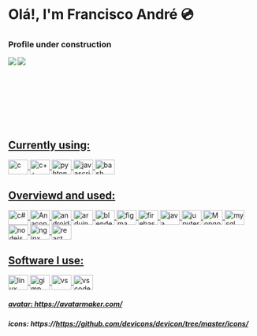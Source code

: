 # Olá!, I'm Francisco André 💿
### Profile  under construction
<div>
 <a href="https://github.com/ffarps">
<img align="left" witdh="47%" src="https://github-readme-stats.vercel.app/api?username=ffarps&show_icons=true&theme=rose_pine" />
<img align="left" witdh="47%" src="https://github-readme-stats.vercel.app/api/top-langs/?username=ffarps&layout=compact)](https://github.com/anuraghazra/github-readme-stats" />
</div>

<br /><br /><br /><br /><br /><br /><br /><br />

 ## Currently using:
<img align="center" alt="c" height="30" width="40" src="https://cdn.jsdelivr.net/gh/devicons/devicon/icons/c/c-original.svg" />
<img align="center" alt="c++" height="30" width="40"  src="https://cdn.jsdelivr.net/gh/devicons/devicon/icons/cplusplus/cplusplus-original.svg" />
<img align="center" alt="pyhton" height="30" width="40"  src="https://cdn.jsdelivr.net/gh/devicons/devicon/icons/python/python-original.svg" />
 <img align="center" alt="javascript" height="30" width="40"  src="https://cdn.jsdelivr.net/gh/devicons/devicon/icons/javascript/javascript-plain.svg" />
 <img align="center" alt="bash" height="30" width="40"  src="https://cdn.jsdelivr.net/gh/devicons/devicon/icons/bash/bash-original.svg" />

## Overviewd and used:
<img align="center" alt="c#" height="30" width="40"  src="https://cdn.jsdelivr.net/gh/devicons/devicon/icons/csharp/csharp-original.svg" />
 <img align="center" alt="Anaconda" height="30" width="40"  src="https://cdn.jsdelivr.net/gh/devicons/devicon/icons/anaconda/anaconda-original.svg" />
<img align="center" alt="androidstudio" height="30" width="40"  src="https://cdn.jsdelivr.net/gh/devicons/devicon/icons/androidstudio/androidstudio-plain-wordmark.svg" />
 <img align="center" alt="arduino" height="30" width="40"  src="https://cdn.jsdelivr.net/gh/devicons/devicon/icons/arduino/arduino-original.svg" />
 <img align="center" alt="blender" height="30" width="40"  src="https://cdn.jsdelivr.net/gh/devicons/devicon/icons/blender/blender-original.svg" />
 <img align="center" alt="figma" height="30" width="40" src="https://cdn.jsdelivr.net/gh/devicons/devicon/icons/figma/figma-original.svg" />
 <img align="center" alt="firebase" height="30" width="40"  src="https://cdn.jsdelivr.net/gh/devicons/devicon/icons/firebase/firebase-plain-wordmark.svg" />
 
 <img align="center" alt="java" height="30" width="40"  src="https://cdn.jsdelivr.net/gh/devicons/devicon/icons/java/java-plain-wordmark.svg" />
 <img align="center" alt="jupyter" height="30" width="40"  src="https://cdn.jsdelivr.net/gh/devicons/devicon/icons/jupyter/jupyter-original-wordmark.svg" />
<img align="center" alt="MongoDB" height="30" width="40"  src="https://cdn.jsdelivr.net/gh/devicons/devicon/icons/mongodb/mongodb-original-wordmark.svg" />
<img align="center" alt="mysql" height="30" width="40"  src="https://cdn.jsdelivr.net/gh/devicons/devicon/icons/mysql/mysql-original-wordmark.svg" />
<img align="center" alt="nodejs" height="30" width="40"  src="https://cdn.jsdelivr.net/gh/devicons/devicon/icons/nodejs/nodejs-original-wordmark.svg" />
<img align="center" alt="nginx" height="30" width="40"  src="https://cdn.jsdelivr.net/gh/devicons/devicon/icons/nginx/nginx-original.svg" />
<img align="center" alt="react" height="30" width="40"  src="https://cdn.jsdelivr.net/gh/devicons/devicon/icons/react/react-original-wordmark.svg" />

## Software I use:
 <img align="center" alt="linux" height="30" width="40" src="https://cdn.jsdelivr.net/gh/devicons/devicon/icons/linux/linux-original.svg" />
 <img align="center" alt="gimp" height="30" width="40" src="https://cdn.jsdelivr.net/gh/devicons/devicon/icons/gimp/gimp-plain-wordmark.svg" />
 <img align="center" alt="vs" height="30" width="40" src="https://cdn.jsdelivr.net/gh/devicons/devicon/icons/visualstudio/visualstudio-plain.svg" />
 <img align="center" alt="vscode" height="30" width="40" src="https://cdn.jsdelivr.net/gh/devicons/devicon/icons/vscode/vscode-original.svg" />


<!--![Linktree](https://img.shields.io/badge/linktree-1de9b6?style=for-the-badge&logo=linktree&logoColor=white)-->

 ##### avatar: https://avatarmaker.com/
 ##### icons: https://https://github.com/devicons/devicon/tree/master/icons/
